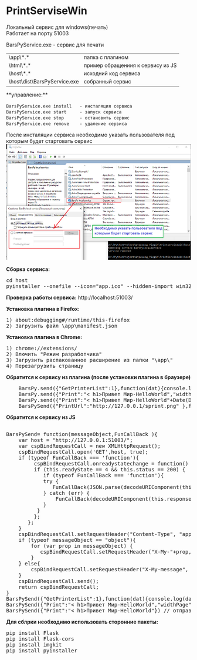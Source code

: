# PrintServiseWin
Локальный сервис для windows(печать)
<br>Работает на порту 51003

BarsPyService.exe - сервис для печати 

<table>
<tr> <td>\app\*.*</td><td> папка с плагином </td> </tr>
<tr> <td>\html\*.*</td><td>пример обращениия к сервису из JS </td> </tr>
<tr> <td>\host\*.*</td><td>исходний код сервиса</td> </tr>
<tr> <td>\host\dist\BarsPyService.exe</td><td>собранный сервис</td> </tr>
</table>
**управление:**

	BarsPyService.exe install   - инсталяция сервиса
	BarsPyService.exe start     - запуск сервиса
	BarsPyService.exe stop      - остановить сервис
	BarsPyService.exe remove    - удаление сервиса 
 
 После инсталяции сервиса необходимо указать пользователя под которым будет стартовать сервис<br/>
<img src="https://github.com/MyasnikovIA/PrintServiseWin/blob/master/img/Select UserService.png?raw=true"/>
 

**Сборка сервиса:**
<pre>
cd host
pyinstaller --onefile --icon="app.ico" --hidden-import win32timezone BarsPyService.py
</pre> 

**Проверка работы сервиса:**
http://localhost:51003/

**Установка плагина в Firefox:**
<pre>
1) about:debugging#/runtime/this-firefox
2) Загрузить файл \app\manifest.json
</pre>
**Установка плагина в Chrome:**
<pre>
1) chrome://extensions/
2) Влючить "Режим разработчика"
3) Загрузить распакованное расширение из папки "\app\"
4) Перезагрузить страницу
</pre>

**Обратится к сервису из плагина (после установки плагина в браузере)**

<pre>
    BarsPy.send({"GetPrinterList":1},function(dat){console.log(dat);}) // получить список принтеров установленных в системе
    BarsPy.send({"Print":"< h1>Привет Мир-HelloWorld</h1>","widthPage":300,"heightPage":100,"PrinterName":"Microsoft XPS Document Writer"},function(dat){console.log(dat);})
    BarsPy.send({"Print":"< h1>Привет Мир-HelloWorld</h1>"+Date(Date.now()).toString()}) // отправека на печать без получения ответа 
	BarsPySend({"PrintUrl":"http://127.0.0.1/sprint.png" },function(dat){console.log(dat);}) // Отправка на печать страницы по URL адресу
</pre>

**Обратится к сервису из JS**
<pre>

BarsPySend= function(messageObject,FunCallBack ){
    var host = "http://127.0.0.1:51003/";
    var cspBindRequestCall = new XMLHttpRequest();
    cspBindRequestCall.open('GET',host, true);
    if (typeof FunCallBack === 'function'){ 
         cspBindRequestCall.onreadystatechange = function() {
         if (this.readyState == 4 && this.status == 200) {
            if (typeof FunCallBack === 'function'){
		    try {
			   FunCallBack(JSON.parse(decodeURIComponent(this.responseText)));
			} catch (err) {
			    FunCallBack(decodeURIComponent(this.responseText));
			}
          }
         };
       };
    }
    cspBindRequestCall.setRequestHeader("Content-Type", "application/x-www-form-urlencoded");
    if (typeof messageObject == "object"){
        for (var prop in messageObject) {
           cspBindRequestCall.setRequestHeader("X-My-"+prop, encodeURI(messageObject[prop]));
        }
    } else{
        cspBindRequestCall.setRequestHeader("X-My-message", encodeURI(messageObject));
    }
    cspBindRequestCall.send();
    return cspBindRequestCall; 
}
BarsPySend({"GetPrinterList":1},function(dat){console.log(dat);}) // получить список принтеров установленных в системе
BarsPySend({"Print":"< h1>Привет Мир-HelloWorld</h1>","widthPage":300,"heightPage":100,"PrinterName":"Microsoft XPS Document Writer"},function(dat){console.log(dat);})
BarsPySend({"Print":"< h1>Привет Мир-HelloWorld</h1>"}) // отправека на печать без получения ответа
</pre>

**Для сблрки необходимо использовать сторонние пакеты:**
<pre>
pip install Flask
pip install Flask-cors
pip install imgkit
pip install pyinstaller
</pre> 